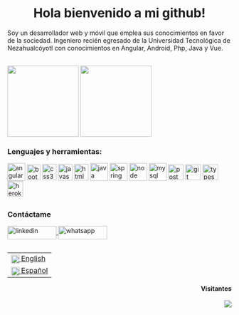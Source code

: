 <h1 align="center">Hola bienvenido a mi github! </h1>

  Soy un desarrollador web y móvil que emplea sus conocimientos en favor de la sociedad. Ingeniero recién egresado de la Universidad Tecnológica de Nezahualcóyotl con conocimientos en Angular, Android, Php, Java y Vue.

  <br>

  <div>
    <img height="160em"   align="center" src="https://github-readme-stats.vercel.app/api?username=cod3f1re&show_icons=true&theme=highcontrast&include_all_commits=true&count_private=true">
    <img height="160em" align="center" src="https://github-readme-stats.vercel.app/api/top-langs/?username=cod3f1re&&layout=compact&hide=shell&theme=highcontrast">
  </div>
  

<div>
  <h3 align="left">Lenguajes y herramientas:</h3>
</div>

<div>
  <img align = "center" src="https://i.imgur.com/UovuoGG.png" alt="angular" width="40" height="40"/> 
  <img align = "center" src="https://i.imgur.com/aSHZnoG.png" alt="bootstrap" width="30" height="35"/>
  <img align = "center" src="https://i.imgur.com/TLY19Q3.png" alt="css3" width="32" height="36"/>
  <img align = "center" src="https://i.imgur.com/O02pplX.png" alt="javascript" width="32" height="37"/>
  <img align = "center" src="https://i.imgur.com/HHwqtbv.png" alt="html" width="32" height="37"/> 
  <img align = "center" src="https://i.imgur.com/g6Wg8Ey.png" alt="java" width="40" height="40"/> 
  <img align = "center" src="https://i.imgur.com/emPAeK4.png" alt="spring" width="40" height="40"/> 
  <img align = "center" src="https://i.imgur.com/LgigRLh.png" alt="node" width="40" height="40"/>                      
  <img align = "center" src="https://i.imgur.com/ZNjQkom.png" alt="mysql" width="40" height="40"/> 
  <img align = "center" src="https://i.imgur.com/WVuA8RH.png" alt="postman" width="35" height="35"/> 
  <img align = "center" src="https://i.imgur.com/5pIevzW.png" alt="git" width="35" height="35"/> 
  <img align = "center" src="https://i.imgur.com/t1oS4Pz.png" alt="typescript" width="35" height="35"/> 
  <img align = "center" src="https://i.imgur.com/aQ5tyLv.png" alt="heroku" width="35" height="35"/> 
</div>
  
  ##
<div>
  <h3 align="left">Contáctame </h3>
  <p align="left">
  <a href="www.linkedin.com/in/abraham-rivera-rojas-86323b181" target="blank">
    <img align="center" src="https://img.shields.io/badge/LinkedIn-0077B5?style=for-the-badge&logo=linkedin&logoColor=white" alt="linkedin" height="30" width="110" />
  </a>
  <a href="https://api.whatsapp.com/send?phone=5511940878" target="blank">
    <img align="center" src="https://img.shields.io/badge/WhatsApp-25D366?style=for-the-badge&logo=whatsapp&logoColor=white" alt="whatsapp" height="30" width="110" />
  </a>
</div>
  
  
<div>
  <table align="right">
    <tr><td><a href="README_us.md"><img src="https://i.imgur.com/Ja6zOUB.png" height="18.5" align="center"> English</a></td></tr>
    <tr><td><a href="README.md"><img src="https://i.imgur.com/aTLvLiO.png" height="18.5" align="center"> Español</a></td></tr>
  </table>
 </div>
  
  <div>   
    <h4 align="right"> Visitantes </h4>
    <img align="right" src="https://profile-counter.glitch.me/cod3f1re/count.svg">
  </div> 
 
</div>
